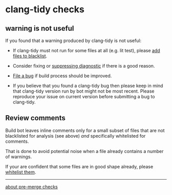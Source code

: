 # clang-tidy checks
## warning is not useful
If you found that a warning produced by clang-tidy is not useful:
  
- If clang-tidy must not run for some files at all (e.g. lit test), please
[add files to blacklist](scripts/clang-tidy.ignore).

- Consider fixing or [suppressing diagnostic](https://clang.llvm.org/extra/clang-tidy/#suppressing-undesired-diagnostics)
  if there is a good reason.
  
- [File a bug](issues/new?assignees=&labels=bug&template=bug_report.md&title=)
  if build process should be improved. 

- If you believe that you found a clang-tidy bug then please keep in mind that clang-tidy version run by bot
  might not be most recent. Please reproduce your issue on current version before submitting a bug to clang-tidy.

## Review comments

Build bot leaves inline comments only for a small subset of files that are not blacklisted for analysis (see above) *and*
specifically whitelisted for comments.

That is done to avoid potential noise when a file already contains a number of warnings.

If your are confident that some files are in good shape already, please
[whitelist them](scripts/clang-tidy-comments.ignore).

----

[about pre-merge checks](docs/user_doc.md)